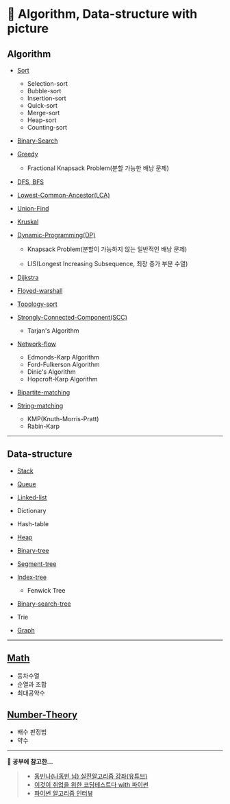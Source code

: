 # 📃 Algorithm, Data-structure with picture

## Algorithm

- [Sort](https://github.com/ryong9rrr/Algorithm-DataStructure/tree/master/Algorithm/Sort)

  - Selection-sort
  - Bubble-sort
  - Insertion-sort
  - Quick-sort
  - Merge-sort
  - Heap-sort
  - Counting-sort

- [Binary-Search](https://github.com/ryong9rrr/Algorithm-DataStructure/tree/master/Algorithm/Binary-Search)

- [Greedy](https://github.com/ryong9rrr/Algorithm-DataStructure/tree/master/Algorithm/Greedy)

  - Fractional Knapsack Problem(분할 가능한 배낭 문제)

- [DFS, BFS](https://github.com/ryong9rrr/Algorithm-DataStructure/tree/master/Algorithm/DFS%2C%20BFS)

- [Lowest-Common-Ancestor(LCA)](https://github.com/ryong9rrr/Algorithm-DataStructure/tree/master/Algorithm/LCA)

- [Union-Find](https://github.com/ryong9rrr/Algorithm-DataStructure/tree/master/Algorithm/Union-Find)

- [Kruskal](https://github.com/ryong9rrr/Algorithm-DataStructure/tree/master/Algorithm/Kruskal)

- [Dynamic-Programming(DP)](https://github.com/ryong9rrr/Algorithm-DataStructure/tree/master/Algorithm/DP)

  - Knapsack Problem(분할이 가능하지 않는 일반적인 배낭 문제)

  - LIS(Longest Increasing Subsequence, 최장 증가 부분 수열)

- [Dijkstra](https://github.com/ryong9rrr/Algorithm-DataStructure/tree/master/Algorithm/Dijkstra)

- [Floyed-warshall](https://github.com/ryong9rrr/Algorithm-DataStructure/tree/master/Algorithm/Floyed-warshall)

- [Topology-sort](https://github.com/ryong9rrr/Algorithm-DataStructure/tree/master/Algorithm/Topology-sort)

- [Strongly-Connected-Component(SCC)](https://github.com/ryong9rrr/Algorithm-DataStructure/tree/master/Algorithm/SCC)

  - Tarjan's Algorithm

- [Network-flow](https://github.com/ryong9rrr/Algorithm-DataStructure/tree/master/Algorithm/Network-flow)

  - Edmonds-Karp Algorithm
  - Ford-Fulkerson Algorithm
  - Dinic's Algorithm
  - Hopcroft-Karp Algorithm

- [Bipartite-matching](https://github.com/ryong9rrr/Algorithm-DataStructure/tree/master/Algorithm/Bipartite-matching)

- [String-matching](https://github.com/ryong9rrr/Algorithm-DataStructure/tree/master/Algorithm/String-matching)

  - KMP(Knuth-Morris-Pratt)
  - Rabin-Karp

---

## Data-structure

- [Stack](https://github.com/ryong9rrr/Algorithm-DataStructure/tree/master/Data-structure/Stack)
- [Queue](https://github.com/ryong9rrr/Algorithm-DataStructure/tree/master/Data-structure/Queue)
- [Linked-list](https://github.com/ryong9rrr/Algorithm-DataStructure/tree/master/Data-structure/Linked-list)
- Dictionary
- Hash-table
- [Heap](https://github.com/ryong9rrr/Algorithm-DataStructure/tree/master/Data-structure/Heap)
- [Binary-tree](https://github.com/ryong9rrr/Algorithm-DataStructure/tree/master/Data-structure/Binary-tree)
- [Segment-tree](https://github.com/ryong9rrr/Algorithm-DataStructure/tree/master/Data-structure/Segment-tree)
- [Index-tree](https://github.com/ryong9rrr/Algorithm-DataStructure/tree/master/Data-structure/Index-tree)

  - Fenwick Tree

- [Binary-search-tree](https://github.com/ryong9rrr/Algorithm-DataStructure/tree/master/Data-structure/Binary-search-tree)
- Trie
- [Graph](https://github.com/ryong9rrr/Algorithm-DataStructure/tree/master/Data-structure/Graph)

---

## [Math](https://github.com/ryong9rrr/Algorithm-DataStructure/tree/master/Math)

- 등차수열
- 순열과 조합
- 최대공약수

## [Number-Theory](https://github.com/ryong9rrr/Algorithm-DataStructure/tree/master/Number-Theory)

- 배수 판정법
- 약수

---

<strong>💖 공부에 참고한...</strong>

> - [동빈나(나동빈 님) 실전알고리즘 강좌(유튜브)](https://www.youtube.com/watch?v=qQ5iLNjpxSk&list=PLRx0vPvlEmdDHxCvAQS1_6XV4deOwfVrz&index=1)
> - [이것이 취업을 위한 코딩테스트다 with 파이썬](https://www.hanbit.co.kr/store/books/look.php?p_code=B8945183661)
> - [파이썬 알고리즘 인터뷰](http://www.kyobobook.co.kr/product/detailViewKor.laf?mallGb=KOR&ejkGb=KOR&barcode=9791189909178)
